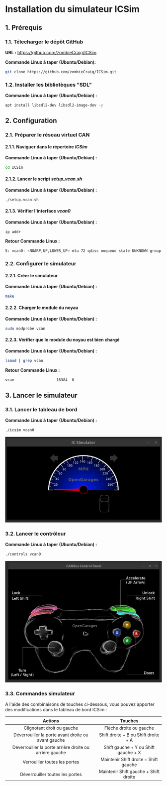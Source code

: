 # Installation du simulateur ICSim 

## 1. Prérequis 

### 1.1. Télecharger le dépôt GitHub 

**URL :** https://github.com/zombieCraig/ICSim

**Commande Linux à taper (Ubuntu/Debian):** 
```bash
git clone https://github.com/zombieCraig/ICSim.git
```

### 1.2. Installer les bibliotèques "SDL" 

**Commande Linux à taper (Ubuntu/Debian) :** 
```bash 
apt install libsdl2-dev libsdl2-image-dev -y
```

## 2. Configuration 

### 2.1. Préparer le réseau virtuel CAN 

#### 2.1.1. Naviguer dans le répertoire *ICSim* 

**Commande Linux à taper (Ubuntu/Debian) :** 
```bash 
cd ICSim
```

#### 2.1.2. Lancer le script *setup_vcan.sh*

**Commande Linux à taper (Ubuntu/Debian) :**
```bash 
./setup.vcan.sh
```

#### 2.1.3. Vérifier l'interface *vcan0*

**Commande Linux à taper (Ubuntu/Debian) :**
```bash 
ip addr
```

**Retour Commande Linux :** 
```bash
5: vcan0: <NOARP,UP,LOWER_UP> mtu 72 qdisc noqueue state UNKNOWN group default qlen 1000 link/can 
```

### 2.2. Configurer le simulateur
#### 2.2.1. Créer le simulateur 

**Commande Linux à taper (Ubuntu/Debian) :**
```bash
make
```

#### 2.2.2. Charger le module du noyau 

**Commande Linux à taper (Ubuntu/Debian) :**
```bash
sudo modprobe vcan
```

#### 2.2.3. Vérifier que le module du noyau est bien chargé 

**Commande Linux à taper (Ubuntu/Debian) :**
```bash
lsmod | grep vcan
```

**Retour Commande Linux :**
```bash
vcan                   16384  0
```

## 3. Lancer le simulateur

### 3.1. Lancer le tableau de bord 

**Commande Linux à taper (Ubuntu/Debian) :**
```bash
./icsim vcan0
```

![[Image_Tableau_De_Bord.png]](Images/Image_Tableau_De_Bord.png)

### 3.2.  Lancer le contrôleur 

**Commande Linux à taper (Ubuntu/Debian) :**
```bash
./controls vcan0
```

![[Image_Controleur.png]](Images/Image_Controleur.png)

### 3.3. Commandes simulateur
A l'aide des combinaisons de touches ci-dessous, vous pouvez apporter des modifications dans le tableau de bord ICSim :

|                         Actions                         |                Touches                |
| :-----------------------------------------------------: | :-----------------------------------: |
|               Clignotant droit ou gauche                |        Flèche droite ou gauche        |
|   Déverrouiller la porte avant droite ou avant gauche   | Shift droite + B ou Shift droite + A  |
| Déverrouiller la porte arrière droite ou arrière gauche | Shift gauche + Y ou Shift gauche + X  |
|              Verrouiller toutes les portes              | Maintenir Shift droite + Shift gauche |
|             Déverrouiller toutes les portes             | Maintenir Shift gauche + Shift droite |